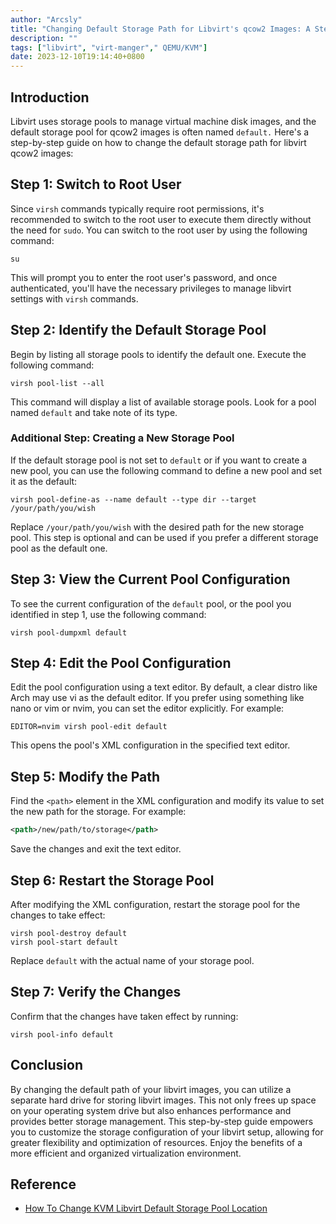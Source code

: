 ```yaml
---
author: "Arcsly"
title: "Changing Default Storage Path for Libvirt's qcow2 Images: A Step-by-Step Guide"
description: ""
tags: ["libvirt", "virt-manger"," QEMU/KVM"]
date: 2023-12-10T19:14:40+0800
---
```


## Introduction

Libvirt uses storage pools to manage virtual machine disk images, and the default storage pool for qcow2 images is often named `default.` Here's a step-by-step guide on how to change the default storage path for libvirt qcow2 images:

## Step 1: Switch to Root User

Since `virsh` commands typically require root permissions, it's recommended to switch to the root user to execute them directly without the need for `sudo`. You can switch to the root user by using the following command:

```shell
su
```

This will prompt you to enter the root user's password, and once authenticated, you'll have the necessary privileges to manage libvirt settings with `virsh` commands.

## Step 2: Identify the Default Storage Pool

Begin by listing all storage pools to identify the default one. Execute the following command:

```shell
virsh pool-list --all
```

This command will display a list of available storage pools. Look for a pool named `default` and take note of its type.

### Additional Step: Creating a New Storage Pool

If the default storage pool is not set to `default` or if you want to create a new pool, you can use the following command to define a new pool and set it as the default:

```shell
virsh pool-define-as --name default --type dir --target /your/path/you/wish
```

Replace `/your/path/you/wish` with the desired path for the new storage pool. This step is optional and can be used if you prefer a different storage pool as the default one.

## Step 3: View the Current Pool Configuration

To see the current configuration of the `default` pool, or the pool you identified in step 1, use the following command:

```shell
virsh pool-dumpxml default
```

## Step 4: Edit the Pool Configuration

Edit the pool configuration using a text editor. By default, a clear distro like Arch may use vi as the default editor. If you prefer using something like nano or vim or nvim, you can set the editor explicitly. For example:

```shell
EDITOR=nvim virsh pool-edit default
```

This opens the pool's XML configuration in the specified text editor.

## Step 5: Modify the Path

Find the `<path>` element in the XML configuration and modify its value to set the new path for the storage. For example:

```xml
<path>/new/path/to/storage</path>
```

Save the changes and exit the text editor.

## Step 6: Restart the Storage Pool

After modifying the XML configuration, restart the storage pool for the changes to take effect:

```shell
virsh pool-destroy default
virsh pool-start default
```

Replace `default` with the actual name of your storage pool.

## Step 7: Verify the Changes

Confirm that the changes have taken effect by running:

```shell
virsh pool-info default
```

## Conclusion

By changing the default path of your libvirt images, you can utilize a separate hard drive for storing libvirt images. This not only frees up space on your operating system drive but also enhances performance and provides better storage management. This step-by-step guide empowers you to customize the storage configuration of your libvirt setup, allowing for greater flexibility and optimization of resources. Enjoy the benefits of a more efficient and organized virtualization environment.

## Reference

- [How To Change KVM Libvirt Default Storage Pool Location](https://ostechnix.com/how-to-change-kvm-libvirt-default-storage-pool-location/)